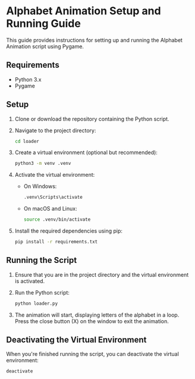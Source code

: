 # Alphabet Animation Setup and Running Guide

This guide provides instructions for setting up and running the Alphabet Animation script using Pygame.

## Requirements

- Python 3.x
- Pygame

## Setup

1. Clone or download the repository containing the Python script.

2. Navigate to the project directory:

    ```bash
    cd loader
    ```

3. Create a virtual environment (optional but recommended):

    ```bash
    python3 -m venv .venv
    ```

4. Activate the virtual environment:

    - On Windows:
    
        ```bash
        .venv\Scripts\activate
        ```
    
    - On macOS and Linux:
    
        ```bash
        source .venv/bin/activate
        ```

5. Install the required dependencies using pip:

    ```bash
    pip install -r requirements.txt
    ```

## Running the Script

1. Ensure that you are in the project directory and the virtual environment is activated.

2. Run the Python script:

    ```bash
    python loader.py
    ```

3. The animation will start, displaying letters of the alphabet in a loop. Press the close button (X) on the window to exit the animation.

## Deactivating the Virtual Environment

When you're finished running the script, you can deactivate the virtual environment:

```bash
deactivate
